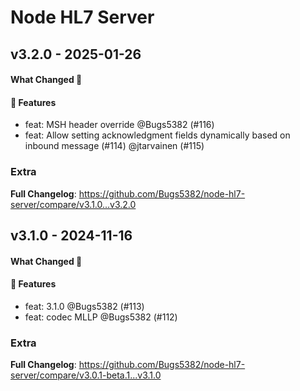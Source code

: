 # Node HL7 Server

## v3.2.0 - 2025-01-26

#### What Changed 👀

#### 🚀 Features

- feat: MSH header override @Bugs5382 (#116)
- feat: Allow setting acknowledgment fields dynamically based on inbound message (#114) @jtarvainen (#115)

### Extra

**Full Changelog**: https://github.com/Bugs5382/node-hl7-server/compare/v3.1.0...v3.2.0

## v3.1.0 - 2024-11-16

#### What Changed 👀

#### 🚀 Features

- feat: 3.1.0 @Bugs5382 (#113)
- feat: codec MLLP @Bugs5382 (#112)

### Extra

**Full Changelog**: https://github.com/Bugs5382/node-hl7-server/compare/v3.0.1-beta.1...v3.1.0
